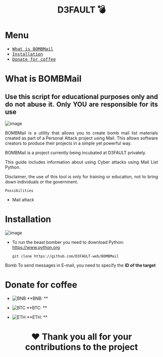 <div align="center">

# D3FAULT 💣

</div>

# Menu

- [<kbd>What is BOMBMail</kbd>](#-what-is-tbom)
- [<kbd>Installation</kbd>](#-installation)
- [<kbd>Donate for coffee</kbd>](#-donate-for-coffee)

#  What is BOMBMail

<div align="justify">
  
  ## **Use this script for educational purposes only and do not abuse it. Only YOU are responsible for its use**

![image](https://github.com/user-attachments/assets/dfcf38bf-4853-4224-a2aa-1c39bcb5a8f6)


BOMBMail is a utility that allows you to create bomb mail list materials created as part of a Personal Attack project using Mail. This allows software creators to produce their projects in a simple yet powerful way.

BOMBMail is a project currently being incubated at D3FAULT privately. 

This guide includes information about using Cyber ​​attacks using Mail List Python.

Disclaimer, the use of this tool is only for training or education, not to bring down individuals or the government.

</div>

`Possibilities`
* Mail attack

#  Installation
![image](https://github.com/user-attachments/assets/a6a6d3fc-3760-43d6-860f-7b090e4e07ae)

- To run the beast bomber you need to download Python: https://www.python.org


  ```
  git clone https://github.com/D3FAULT-web/BOMBMail
  ```

Bomb To send messages in E-mail, you need to specify the **ID of the target**


# Donate for coffee

* ![BNB](https://user-images.githubusercontent.com/80776324/230691108-ecd10132-af58-4064-8c44-ad10f6f55dd1.png) **BNB: **


* ![BTC](https://user-images.githubusercontent.com/80776324/230691099-1422c66c-099e-49f2-adee-b48fa9533c0c.png) **BTC: **


* ![ETH](https://user-images.githubusercontent.com/80776324/230691090-32c937b9-61bc-4eeb-b058-c46c8fc250ac.png) **ETH: **


<div align="center">
  
# ❤️ Thank you all for your contributions to the project

</div>
